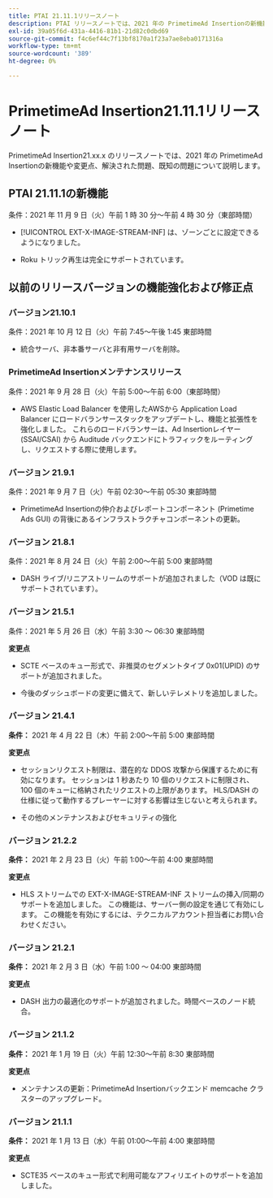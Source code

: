 ```yaml
---
title: PTAI 21.11.1リリースノート
description: PTAI リリースノートでは、2021 年の PrimetimeAd Insertionの新機能や変更点、解決された問題および既知の問題について説明します。
exl-id: 39a05f6d-431a-4416-81b1-21d82c0dbd69
source-git-commit: f4c6ef44c7f13bf8170a1f23a7ae8eba0171316a
workflow-type: tm+mt
source-wordcount: '389'
ht-degree: 0%

---
```


# PrimetimeAd Insertion21.11.1リリースノート

PrimetimeAd Insertion21.xx.x のリリースノートでは、2021 年の PrimetimeAd Insertionの新機能や変更点、解決された問題、既知の問題について説明します。

## PTAI 21.11.1の新機能

条件：2021 年 11 月 9 日（火）午前 1 時 30 分～午前 4 時 30 分（東部時間）

* [!UICONTROL EXT-X-IMAGE-STREAM-INF] は、ゾーンごとに設定できるようになりました。

* Roku トリック再生は完全にサポートされています。

## 以前のリリースバージョンの機能強化および修正点

### バージョン21.10.1

条件：2021 年 10 月 12 日（火）午前 7:45～午後 1:45 東部時間

* 統合サーバ、非本番サーバと非有用サーバを削除。

### PrimetimeAd Insertionメンテナンスリリース

条件：2021 年 9 月 28 日（火）午前 5:00～午前 6:00（東部時間）

* AWS Elastic Load Balancer を使用したAWSから Application Load Balancer にロードバランサースタックをアップデートし、機能と拡張性を強化しました。 これらのロードバランサーは、Ad Insertionレイヤー (SSAI/CSAI) から Auditude バックエンドにトラフィックをルーティングし、リクエストする際に使用します。

### バージョン 21.9.1

条件：2021 年 9 月 7 日（火）午前 02:30～午前 05:30 東部時間

* PrimetimeAd Insertionの仲介およびレポートコンポーネント (Primetime Ads GUI) の背後にあるインフラストラクチャコンポーネントの更新。

### バージョン 21.8.1

条件：2021 年 8 月 24 日（火）午前 2:00～午前 5:00 東部時間

* DASH ライブ/リニアストリームのサポートが追加されました（VOD は既にサポートされています）。

### バージョン 21.5.1

条件：2021 年 5 月 26 日（水）午前 3:30 ～ 06:30 東部時間

**変更点**

* SCTE ベースのキュー形式で、非推奨のセグメントタイプ 0x01(UPID) のサポートが追加されました。

* 今後のダッシュボードの変更に備えて、新しいテレメトリを追加しました。

### バージョン 21.4.1

**条件：** 2021 年 4 月 22 日（木）午前 2:00～午前 5:00 東部時間

**変更点**

* セッションリクエスト制限は、潜在的な DDOS 攻撃から保護するために有効になります。 セッションは 1 秒あたり 10 個のリクエストに制限され、100 個のキューに格納されたリクエストの上限があります。 HLS/DASH の仕様に従って動作するプレーヤーに対する影響は生じないと考えられます。

* その他のメンテナンスおよびセキュリティの強化

### バージョン 21.2.2

**条件：** 2021 年 2 月 23 日（火）午前 1:00～午前 4:00 東部時間

**変更点**

* HLS ストリームでの EXT-X-IMAGE-STREAM-INF ストリームの挿入/同期のサポートを追加しました。 この機能は、サーバー側の設定を通じて有効にします。 この機能を有効にするには、テクニカルアカウント担当者にお問い合わせください。

### バージョン 21.2.1

**条件：** 2021 年 2 月 3 日（水）午前 1:00 ～ 04:00 東部時間

**変更点**

* DASH 出力の最適化のサポートが追加されました。時間ベースのノード統合。

### バージョン 21.1.2

**条件：** 2021 年 1 月 19 日（火）午前 12:30～午前 8:30 東部時間

**変更点**

* メンテナンスの更新：PrimetimeAd Insertionバックエンド memcache クラスターのアップグレード。

### バージョン 21.1.1

**条件：** 2021 年 1 月 13 日（水）午前 01:00～午前 4:00 東部時間

**変更点**

* SCTE35 ベースのキュー形式で利用可能なアフィリエイトのサポートを追加しました。
